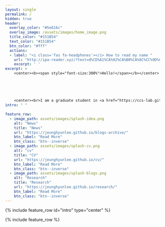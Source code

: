 ```yaml
--- 
layout: single
permalink: /
hidden: true
header:
  overlay_color: "#5e616c"
  overlay_image: /assets/images/home_image.png
  title_color: "#151B54"
  text_color: "#151B54"
  btn_color: "#fff"
  actions:
  - label: "<i class='fas fa-headphones'></i> How to read my name "
    url: "http://ipa-reader.xyz/?text=d%CD%A1%CA%92%CA%B0%CA%8C%CC%9D%C5%8B%20hj%CA%8C%CC%9D%CC%86n&voice=Ivy"
    excerpt: ' '
excerpt: >
    <center><b><span style="font-size:300%">Hello!</span></b></center>  
    
    
    
    
    
    <center><br>I am a graduate student in <a href="https://ccs-lab.github.io/" style="color: black">Computatinal Clinical Science Lab</a> in <a href="https://en.snu.ac.kr/index.html" style="color: black">Seoul National University</a>. I study computational psychiatry and decision neuroscience. My research investigates how people make maladaptive decisions under stress. To this end, I aim to bridge clinical science with neuroscience and data science. <br /></center>     
intro: " "
  
feature_row:
  - image_path: assets/images/splash-idea.png
    alt: "News"
    title: "News"
    url: "https://jeunghyunlee.github.io/blogs-archive/"
    btn_label: "Read More"
    btn_class: "btn--inverse"
  - image_path: assets/images/splash-cv.png
    alt: "cv"
    title: "CV"
    url: "https://jeunghyunlee.github.io/cv/"
    btn_label: "Read More"
    btn_class: "btn--inverse"
  - image_path: assets/images/splash-blogs.png
    alt: "Research"
    title: "Research"
    url: "https://jeunghyunlee.github.io/research/"
    btn_label: "Read More"
    btn_class: "btn--inverse"
---
```


{% include feature_row id="intro" type="center" %}

{% include feature_row %}

